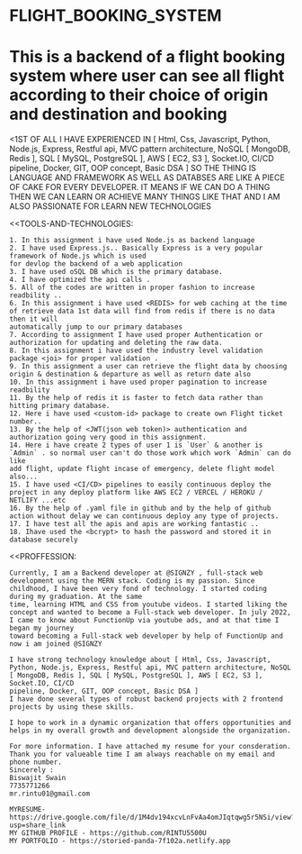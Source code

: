 # FLIGHT_BOOKING_SYSTEM

# This is a backend of a flight booking system where user can see all flight according to their choice of origin and destination and booking

<1ST OF ALL I HAVE EXPERIENCED IN [ Html, Css, Javascript, Python, Node.js, Express, Restful api, MVC pattern architecture, NoSQL [ MongoDB, Redis ], SQL [ MySQL, PostgreSQL ], AWS [ EC2, S3 ], Socket.IO, CI/CD pipeline, Docker, GIT, OOP concept, Basic DSA ]
SO THE THING IS LANGUAGE AND FRAMEWORK AS WELL AS DATABSES ARE LIKE A PIECE OF CAKE FOR EVERY DEVELOPER.
IT MEANS IF WE CAN DO A THING THEN WE CAN LEARN OR ACHIEVE MANY THINGS LIKE THAT AND I AM ALSO PASSIONATE FOR LEARN NEW TECHNOLOGIES

<<TOOLS-AND-TECHNOLOGIES: 

    1. In this assignment i have used Node.js as backend language
    2. I have used Express.js.. Basically Express is a very popular framework of Node.js which is used 
    for devlop the backend of a web application
    3. I have used oSQL DB which is the primary database.
    4. I have optimized the api calls .
    5. All of the codes are written in proper fashion to increase readbility ..
    6. In this assignment i have used <REDIS> for web caching at the time of retrieve data 1st data will find from redis if there is no data then it will            
    automatically jump to our primary databases
    7. According to assignment I have used proper Authentication or authorization for updating and deleting the raw data.
    8. In this assignment i have used the industry level validation package <joi> for proper validation .
    9. In this assignment a user can retrieve the flight data by choosing origin & destination & departure as well as return date also 
    10. In this assignment i have used proper pagination to increase readbility
    11. By the help of redis it is faster to fetch data rather than hitting primary database.
    12. Here i have used <custom-id> package to create own Flight ticket number..
    13. By the help of <JWT(json web token)> authentication and authorization going very good in this assignment.
    14. Here i have create 2 types of user 1 is `User` & another is `Admin` . so normal user can't do those work which work `Admin` can do like 
    add flight, update flight incase of emergency, delete flight model also...
    15. I have used <CI/CD> pipelines to easily continuous deploy the project in any deploy platform like AWS EC2 / VERCEL / HEROKU / NETLIFY ...etc
    16. By the help of .yaml file in github and by the help of github action without delay we can continuous deploy any type of projects.
    17. I have test all the apis and apis are working fantastic ..
    18. Ihave used the <bcrypt> to hash the password and stored it in database securely
    
<<PROFFESSION:

    Currently, I am a Backend developer at @SIGNZY , full-stack web development using the MERN stack. Coding is my passion. Since childhood, I have been very fond of technology. I started coding during my graduation. At the same 
    time, learning HTML and CSS from youtube videos. I started liking the concept and wanted to become a Full-stack web developer. In july 2022, I came to know about FunctionUp via youtube ads, and at that time I began my journey 
    toward becoming a Full-stack web developer by help of FunctionUp and now i am joined @SIGNZY

    I have strong technology knowledge about [ Html, Css, Javascript, Python, Node.js, Express, Restful api, MVC pattern architecture, NoSQL [ MongoDB, Redis ], SQL [ MySQL, PostgreSQL ], AWS [ EC2, S3 ], Socket.IO, CI/CD 
    pipeline, Docker, GIT, OOP concept, Basic DSA ]
    I have done several types of robust backend projects with 2 frontend projects by using these skills.

    I hope to work in a dynamic organization that offers opportunities and helps in my overall growth and development alongside the organization.

    For more information. I have attached my resume for your consderation.
    Thank you for valueable time I am always reachable on my email and phone number.
    Sincerely : 
    Biswajit Swain
    7735771266
    mr.rintu01@gmail.com

    MYRESUME- https://drive.google.com/file/d/1M4dv194xcvLnFvAa4omJIqtqwg5r5NSi/view?usp=share_link
    MY GITHUB PROFILE - https://github.com/RINTU5500U
    MY PORTFOLIO - https://storied-panda-7f102a.netlify.app